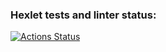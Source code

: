 ### Hexlet tests and linter status:
[![Actions Status](https://github.com/impuls64s/python-project-lvl1/workflows/hexlet-check/badge.svg)](https://github.com/impuls64s/python-project-lvl1/actions)